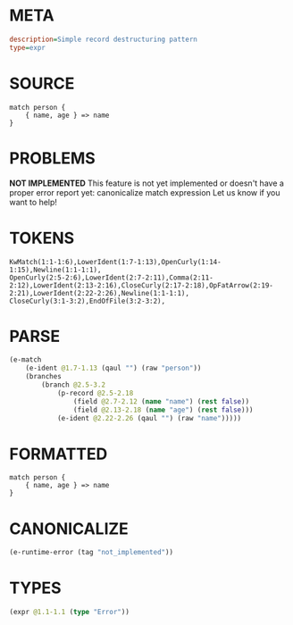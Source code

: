 # META
~~~ini
description=Simple record destructuring pattern
type=expr
~~~
# SOURCE
~~~roc
match person {
    { name, age } => name
}
~~~
# PROBLEMS
**NOT IMPLEMENTED**
This feature is not yet implemented or doesn't have a proper error report yet: canonicalize match expression
Let us know if you want to help!

# TOKENS
~~~zig
KwMatch(1:1-1:6),LowerIdent(1:7-1:13),OpenCurly(1:14-1:15),Newline(1:1-1:1),
OpenCurly(2:5-2:6),LowerIdent(2:7-2:11),Comma(2:11-2:12),LowerIdent(2:13-2:16),CloseCurly(2:17-2:18),OpFatArrow(2:19-2:21),LowerIdent(2:22-2:26),Newline(1:1-1:1),
CloseCurly(3:1-3:2),EndOfFile(3:2-3:2),
~~~
# PARSE
~~~clojure
(e-match
	(e-ident @1.7-1.13 (qaul "") (raw "person"))
	(branches
		(branch @2.5-3.2
			(p-record @2.5-2.18
				(field @2.7-2.12 (name "name") (rest false))
				(field @2.13-2.18 (name "age") (rest false)))
			(e-ident @2.22-2.26 (qaul "") (raw "name")))))
~~~
# FORMATTED
~~~roc
match person {
	{ name, age } => name
}
~~~
# CANONICALIZE
~~~clojure
(e-runtime-error (tag "not_implemented"))
~~~
# TYPES
~~~clojure
(expr @1.1-1.1 (type "Error"))
~~~
